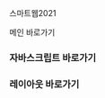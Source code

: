 
스마트웹2021

메인 <d href="https://kimseounyoung.github.io/dothome21/">바로가기</a>

### 자바스크립트 <d href="https://kimseounyoung.github.io/dothome21/javascript/javascript100.html">바로가기</a>
### 레이아웃 <d href="https://kimseounyoung.github.io/dothome21/layout/index.html">바로가기</a>
